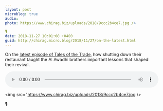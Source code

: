 ```yaml
---
layout: post
microblog: true
audio: 
photo: https://www.chirag.biz/uploads/2018/9ccc2b4ce7.jpg />

🎙
date: 2018-11-27 10:01:08 +0400
guid: http://chirag.micro.blog/2018/11/27/on-the-latest.html
---
```

On the [latest episode of Tales of the Trade](https://talesofthe.trade/wildpeeta), how shutting down their restaurant taught the Al Awadhi brothers important lessons that shaped their revival.

<audio style="width:100%" controls><source src="https://tracking.podiant.co/d/spoke/coffeeandicedtea/episodes/3639903d5d1c8c/primary/1543220047.mp3?referrer%5Bdomain%5D=chirag.biz&referrer%5Bformat%5D=episode_detail" type="audio/mpeg">
</audio>

<img src="https://www.chirag.biz/uploads/2018/9ccc2b4ce7.jpg />

🎙

